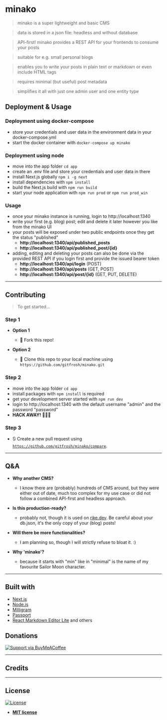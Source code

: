 # minako

> minako is a super lightweight and basic CMS

> data is stored in a json file: headless and without database

> API-first! minako provides a REST API for your frontends to consume your posts

> suitable for e.g. small personal blogs 

> enables you to write your posts in plain text or markdown or even include HTML tags

> requires minimal (but useful) post metadata

> simplifies it all with just one admin user and one entity type

## Deployment & Usage

### Deployment using docker-compose
* store your credentials and user data in the environment data in your docker-compose.yml
* start the docker container with `docker-compose up minako`

### Deployment using node
* move into the app folder `cd app`
* create an .env file and store your credentials and user data in there
* install Next.js globally `npm i -g next`
* install dependencies with `npm install`
* build the Next.js build with `npm run build`
* start your node application with `npm run prod` or `npm run prod_win`

### Usage
* once your minako instance is running, login to http://localhost:1340
* write your first (e.g. blog) post; edit and delete it later however you like from the minako UI
* your posts will be exposed under two public endpoints once they get the status "published"
  *  **http://localhost:1340/api/published_posts**
  *  **http://localhost:1340/api/published_post/{id}**
* adding, editing and deleting your posts can also be done via the provided REST API if you login first and provide the issued bearer token
  *  **http://localhost:1340/api/login** (POST)
  *  **http://localhost:1340/api/posts** (GET, POST)
  *  **http://localhost:1340/api/post/{id}** (GET, PUT, DELETE)

---

## Contributing

> To get started...

### Step 1

- **Option 1**
    - 🍴 Fork this repo!

- **Option 2**
    - 👯 Clone this repo to your local machine using `https://github.com/gitfrosh/minako.git`

### Step 2

- move into the app folder `cd app`
- install packages with `npm install` is required
- get your development server started with `npm run dev`
- login to http://localhost:1340 with the default username "admin" and the password "password"
- **HACK AWAY!** 🔨🔨🔨

### Step 3

- 🔃 Create a new pull request using <a href="https://github.com/gitfrosh/minako/compare" target="_blank">`https://github.com/gitfrosh/minako/compare`</a>.

---

## Q&A

- **Why another CMS?**
    - I know there are (probably) hundreds of CMS around, but they were either out of date, much too complex for my use case or did not follow a combined API-first and headless approach.

- **Is this production-ready?**
    - probably not, though it is used on <a href="https://rike.dev" target="_blank">rike.dev</a>. Be careful about your db.json, it's the only copy of your (blog) posts!

- **Will there be more functionalities?**
    - I am planning so, though I will strictly refuse to bloat it. :)

- **Why 'minako'?**
    - because it starts with "min" like in "minimal" is the name of my favourite Sailor Moon character.


---

## Built with
* <a href="https://github.com/vercel/next.js" target="_blank">Next.js</a>
* <a href="https://github.com/nodejs" target="_blank">Node.js</a>
* <a href="https://github.com/milligram/milligram" target="_blank">Milligram</a>
* <a href="https://github.com/jaredhanson/passport" target="_blank">Passport</a>
* <a href="https://github.com/HarryChen0506/react-markdown-editor-lite" target="_blank">React Markdown Editor Lite</a>
and others

## Donations

[![Support via BuyMeACoffee](https://cdn.buymeacoffee.com/buttons/default-orange.png)](https://www.buymeacoffee.com/SqYKLmJ7Z/)

---

## Credits


---

## License

[![License](http://img.shields.io/:license-mit-blue.svg?style=flat-square)](http://badges.mit-license.org)

- **[MIT license](http://opensource.org/licenses/mit-license.php)**



